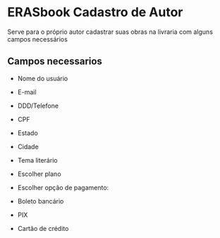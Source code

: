 # ERASbook Cadastro de Autor

Serve para o próprio autor cadastrar suas obras na livraria com alguns campos necessários 

## Campos necessarios

* Nome do usuário 

* E-mail 

* DDD/Telefone 

* CPF 

* Estado 

* Cidade 

* Tema literário 

* Escolher plano 

* Escolher opção de pagamento: 

* Boleto bancário 

* PIX 

* Cartão de crédito 